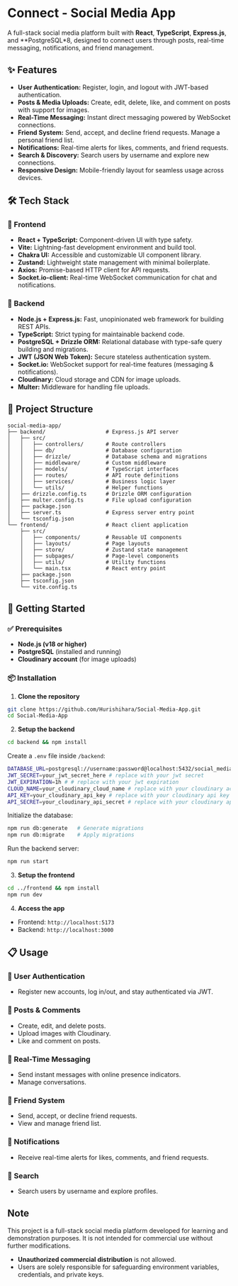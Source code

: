 # Connect - Social Media App

A full-stack social media platform built with **React**, **TypeScript**, **Express.js**, and **PostgreSQL*8, designed to connect users through posts, real-time messaging, notifications, and friend management.

## ✨ Features

- **User Authentication:** Register, login, and logout with JWT-based authentication.
- **Posts & Media Uploads:** Create, edit, delete, like, and comment on posts with support for images.
- **Real-Time Messaging:** Instant direct messaging powered by WebSocket connections.
- **Friend System:** Send, accept, and decline friend requests. Manage a personal friend list.
- **Notifications:** Real-time alerts for likes, comments, and friend requests.
- **Search & Discovery:** Search users by username and explore new connections.
- **Responsive Design:** Mobile-friendly layout for seamless usage across devices.

## 🛠️ Tech Stack

### 🔹 Frontend

- **React + TypeScript:** Component-driven UI with type safety.
- **Vite:** Lightning-fast development environment and build tool.
- **Chakra UI:** Accessible and customizable UI component library.
- **Zustand:** Lightweight state management with minimal boilerplate.
- **Axios:** Promise-based HTTP client for API requests.
- **Socket.io-client:** Real-time WebSocket communication for chat and notifications.

### 🔸 Backend

- **Node.js + Express.js:** Fast, unopinionated web framework for building REST APIs.
- **TypeScript:** Strict typing for maintainable backend code.
- **PostgreSQL + Drizzle ORM:** Relational database with type-safe query building and migrations.
- **JWT (JSON Web Token):** Secure stateless authentication system.
- **Socket.io:** WebSocket support for real-time features (messaging & notifications).
- **Cloudinary:** Cloud storage and CDN for image uploads.
- **Multer:** Middleware for handling file uploads.

## 📂 Project Structure

```plaintext
social-media-app/
├── backend/                   # Express.js API server
│   ├── src/
│   │   ├── controllers/       # Route controllers
│   │   ├── db/                # Database configuration
│   │   ├── drizzle/           # Database schema and migrations
│   │   ├── middleware/        # Custom middleware
│   │   ├── models/            # TypeScript interfaces
│   │   ├── routes/            # API route definitions
│   │   ├── services/          # Business logic layer
│   │   └── utils/             # Helper functions
│   ├── drizzle.config.ts      # Drizzle ORM configuration
│   ├── multer.config.ts       # File upload configuration
│   ├── package.json
│   ├── server.ts              # Express server entry point
│   └── tsconfig.json
└── frontend/                  # React client application
    ├── src/
    │   ├── components/        # Reusable UI components
    │   ├── layouts/           # Page layouts
    │   ├── store/             # Zustand state management
    │   ├── subpages/          # Page-level components
    │   ├── utils/             # Utility functions
    │   └── main.tsx           # React entry point
    ├── package.json
    ├── tsconfig.json
    └── vite.config.ts
```

## 🚀 Getting Started

### ✅ Prerequisites

- **Node.js (v18 or higher)**
- **PostgreSQL** (installed and running)
- **Cloudinary account** (for image uploads)

### 📦 Installation

1. **Clone the repository**

```bash
git clone https://github.com/Hurishihara/Social-Media-App.git
cd Social-Media-App
```

2. **Setup the backend**

```bash
cd backend && npm install
```

Create a `.env` file inside `/backend`:

```bash
DATABASE_URL=postgresql://username:password@localhost:5432/social_media # replace with your database url
JWT_SECRET=your_jwt_secret_here # replace with your jwt secret
JWT_EXPIRATION=1h # # replace with your jwt expiration
CLOUD_NAME=your_cloudinary_cloud_name # replace with your cloudinary account
API_KEY=your_cloudinary_api_key # replace with your cloudinary api key
API_SECRET=your_cloudinary_api_secret # replace with your cloudinary api secret
```

Initialize the database:

```bash
npm run db:generate   # Generate migrations
npm run db:migrate    # Apply migrations
```

Run the backend server:

```bash
npm run start
```

3. **Setup the frontend**

```bash
cd ../frontend && npm install
npm run dev
```

4. **Access the app**
- Frontend: `http://localhost:5173`
- Backend: `http://localhost:3000`

## 📋 Usage

### 👤 User Authentication
- Register new accounts, log in/out, and stay authenticated via JWT.

### 📝 Posts & Comments
- Create, edit, and delete posts.
- Upload images with Cloudinary.
- Like and comment on posts.

### 💬 Real-Time Messaging
- Send instant messages with online presence indicators.
- Manage conversations.

### 👥 Friend System
- Send, accept, or decline friend requests.
- View and manage friend list.

### 🔔 Notifications
- Receive real-time alerts for likes, comments, and friend requests.

### 🔎 Search
- Search users by username and explore profiles.


## Note

This project is a full-stack social media platform developed for learning and demonstration purposes.
It is not intended for commercial use without further modifications.
- **Unauthorized commercial distribution** is not allowed.
- Users are solely responsible for safeguarding environment variables, credentials, and private keys.
